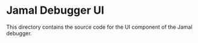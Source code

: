 # Jamal Debugger UI

This directory contains the source code for the UI component of the Jamal debugger.

